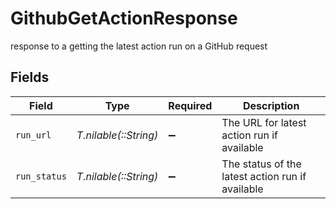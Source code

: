 # GithubGetActionResponse

response to a getting the latest action run on a GitHub request


## Fields

| Field                                            | Type                                             | Required                                         | Description                                      |
| ------------------------------------------------ | ------------------------------------------------ | ------------------------------------------------ | ------------------------------------------------ |
| `run_url`                                        | *T.nilable(::String)*                            | :heavy_minus_sign:                               | The URL for latest action run if available       |
| `run_status`                                     | *T.nilable(::String)*                            | :heavy_minus_sign:                               | The status of the latest action run if available |